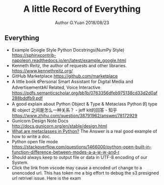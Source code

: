# <center>A little Record of Everything</center>
<center>Author G.Yuan 2018/08/23</center>

## Everything
* Example Google Style Python Docstrings(NumPy Style)
https://sphinxcontrib-napoleon.readthedocs.io/en/latest/example_google.html
* Kenneth Reitz, the author of requests and other libraries.
https://www.kennethreitz.org/
* GitHub Marketplace
https://github.com/marketplace
* A little book 《Personal Smart Assistant for Digital Media and Advertisement》AI Related, Voice Interactive
https://pdfs.semanticscholar.org/bb1b/0763356dfeb975138cd33d2d0af288bddfb9.pdf
* A good explain about Python Object & Type & Metaclass
Python 的 type 和 object 之间是怎么一种关系？ - jeff kit的回答 - 知乎 https://www.zhihu.com/question/38791962/answer/78172929
* Gunicorn Design Note Docs
http://docs.gunicorn.org/en/stable/design.html
* [What are metaclasses in Python?](https://stackoverflow.com/questions/100003/what-are-metaclasses-in-python)
The Answer is a real good example of how to write a doc.
* Python open file mode
https://stackoverflow.com/questions/1466000/python-open-built-in-function-difference-between-modes-a-a-w-w-and-r
* Should always keep to output file or data in UTF-8 encoding of our System.
* Click the link from vscode  may cause a encoded url change to a unencoded url. This has token me a big effort to debug the s3 presigned url retrivel issue. Here is the exam
<!--stackedit_data:
eyJoaXN0b3J5IjpbLTEzMTQyNzcwODksLTc0MTg1NzgxMywtMT
k4NDkyMywxNTg3NTM2MzA2LC0xNzU3ODU0MTg4LDIxMTE4MjQ1
MzgsLTE0NjY3NzE2ODBdfQ==
-->